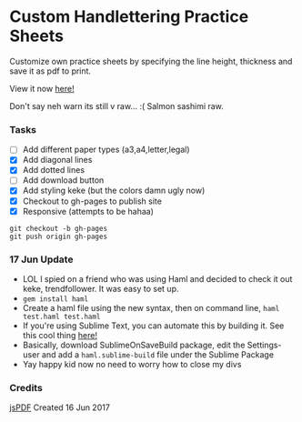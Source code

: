 # Custom Handlettering Practice Sheets
Customize own practice sheets by specifying the line height, thickness and save it as pdf to print. 

View it now [here!](https://kohrongying.github.io/custom-lettering-guides/)

Don't say neh warn its still v raw... :( Salmon sashimi raw.

### Tasks
- [ ] Add different paper types (a3,a4,letter,legal)
- [x] Add diagonal lines
- [x] Add dotted lines
- [ ] Add download button
- [x] Add styling keke (but the colors damn ugly now)
- [x] Checkout to gh-pages to publish site
- [x] Responsive (attempts to be hahaa)

```
git checkout -b gh-pages
git push origin gh-pages
```

### 17 Jun Update
- LOL I spied on a friend who was using Haml and decided to check it out keke, trendfollower. It was easy to set up.
- `gem install haml`
- Create a haml file using the new syntax, then on command line, `haml test.haml test.haml`
- If you're using Sublime Text, you can automate this by building it. See this cool thing [here!](https://stackoverflow.com/questions/27154136/build-haml-automatic-in-sublime-3-doesnt-work)
- Basically, download SublimeOnSaveBuild package, edit the Settings-user and add a `haml.sublime-build` file under the Sublime Package
- Yay happy kid now no need to worry how to close my divs 

### Credits
[jsPDF](https://parall.ax/products/jspdf)
Created 16 Jun 2017